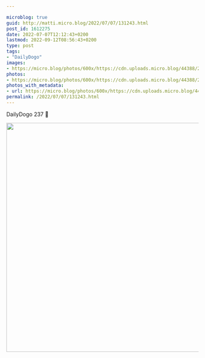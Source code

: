 ```yaml
---

microblog: true
guid: http://matti.micro.blog/2022/07/07/131243.html
post_id: 1612275
date: 2022-07-07T12:12:43+0200
lastmod: 2022-09-12T08:56:43+0200
type: post
tags:
- "DailyDogo"
images:
- https://micro.blog/photos/600x/https://cdn.uploads.micro.blog/44388/2022/4dd8e8c635.jpg
photos:
- https://micro.blog/photos/600x/https://cdn.uploads.micro.blog/44388/2022/4dd8e8c635.jpg
photos_with_metadata:
- url: https://micro.blog/photos/600x/https://cdn.uploads.micro.blog/44388/2022/4dd8e8c635.jpg
permalink: /2022/07/07/131243.html
---
```

DailyDogo 237 🐶

<img src="/media/uploads/2022/4dd8e8c635.jpg" width="600" height="600" alt="" />
